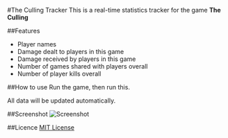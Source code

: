 #The Culling Tracker
This is a real-time statistics tracker for the game **The Culling**

##Features
- Player names
- Damage dealt to players in this game
- Damage received by players in this game
- Number of games shared with players overall
- Number of player kills overall

##How to use
Run the game, then run this.

All data will be updated automatically.

##Screenshot
![Screenshot](http://i.imgur.com/skq54yf.png "Screenshot")

##Licence
[MIT License](https://github.com/nvillemin/TheCullingTracker/blob/master/LICENSE)
